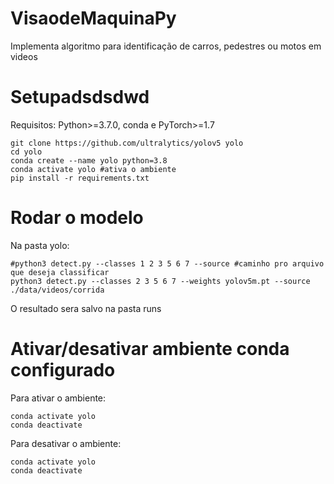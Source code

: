 # VisaodeMaquinaPy
Implementa algoritmo para identificação de carros, pedestres ou motos em videos

# Setupadsdsdwd

Requisitos: Python>=3.7.0, conda e PyTorch>=1.7

```Shell
git clone https://github.com/ultralytics/yolov5 yolo
cd yolo
conda create --name yolo python=3.8
conda activate yolo #ativa o ambiente
pip install -r requirements.txt
```

# Rodar o modelo
Na pasta yolo:
```Shell
#python3 detect.py --classes 1 2 3 5 6 7 --source #caminho pro arquivo que deseja classificar
python3 detect.py --classes 2 3 5 6 7 --weights yolov5m.pt --source ./data/videos/corrida
```
O resultado sera salvo na pasta runs

# Ativar/desativar ambiente conda configurado

Para ativar o ambiente:
```Shell
conda activate yolo
conda deactivate
```
Para desativar o ambiente:
```Shell
conda activate yolo
conda deactivate
```
